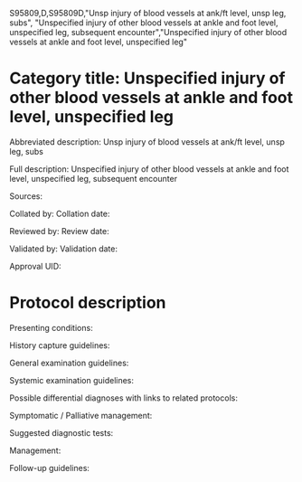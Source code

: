S95809,D,S95809D,"Unsp injury of blood vessels at ank/ft level, unsp leg, subs", "Unspecified injury of other blood vessels at ankle and foot level, unspecified leg, subsequent encounter","Unspecified injury of other blood vessels at ankle and foot level, unspecified leg"
# Category title: Unspecified injury of other blood vessels at ankle and foot level, unspecified leg

Abbreviated description: Unsp injury of blood vessels at ank/ft level, unsp leg, subs

Full description: Unspecified injury of other blood vessels at ankle and foot level, unspecified leg, subsequent encounter

Sources:

Collated by:
Collation date:

Reviewed by:
Review date:

Validated by:
Validation date:

Approval UID:

# Protocol description

Presenting conditions:

History capture guidelines:

General examination guidelines:

Systemic examination guidelines:

Possible differential diagnoses with links to related protocols:

Symptomatic / Palliative management:

Suggested diagnostic tests:

Management:

Follow-up guidelines:
